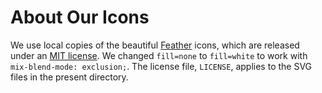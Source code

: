 # About Our Icons

We use local copies of the beautiful [Feather](https://feathericons.com/) icons, which are released under an [MIT license](https://github.com/feathericons/feather).
We changed `fill=none` to `fill=white` to work with `mix-blend-mode: exclusion;`.
The license file, `LICENSE`, applies to the SVG files in the present directory.